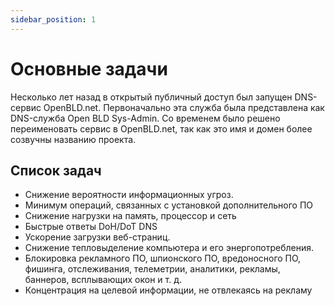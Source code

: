 ```yaml
---
sidebar_position: 1
---
```


# Основные задачи

Несколько лет назад в открытый публичный доступ был запущен DNS-сервис OpenBLD.net.
Первоначально эта служба была представлена как DNS-служба Open BLD Sys-Admin.
Со временем было решено переименовать сервис в OpenBLD.net, так как это имя и домен более созвучны названию проекта.

## Список задач

- Снижение вероятности информационных угроз.
- Минимум операций, связанных с установкой дополнительного ПО
- Снижение нагрузки на память, процессор и сеть
- Быстрые ответы DoH/DoT DNS
- Ускорение загрузки веб-страниц.
- Снижение тепловыделение компьютера и его энергопотребления.
- Блокировка рекламного ПО, шпионского ПО, вредоносного ПО, фишинга, отслеживания, телеметрии, аналитики, рекламы, баннеров, всплывающих окон и т. д.
- Концентрация на целевой информации, не отвлекаясь на рекламу
